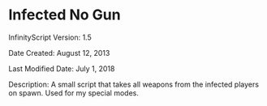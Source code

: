 # Infected No Gun

InfinityScript Version: 1.5

Date Created: August 12, 2013

Last Modified Date: July 1, 2018

Description:
A small script that takes all weapons from the infected players on spawn. Used for my special modes.

